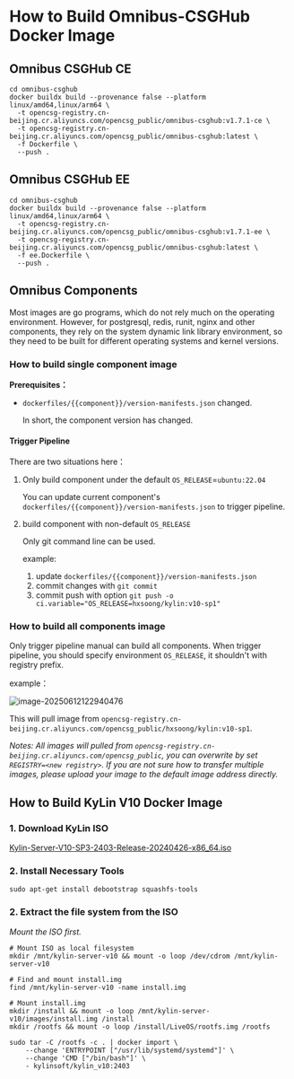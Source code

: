 # How to Build Omnibus-CSGHub Docker Image

## Omnibus CSGHub CE

```shell
cd omnibus-csghub
docker buildx build --provenance false --platform linux/amd64,linux/arm64 \
  -t opencsg-registry.cn-beijing.cr.aliyuncs.com/opencsg_public/omnibus-csghub:v1.7.1-ce \
  -t opencsg-registry.cn-beijing.cr.aliyuncs.com/opencsg_public/omnibus-csghub:latest \
  -f Dockerfile \
  --push .
```

## Omnibus CSGHub EE

```shell
cd omnibus-csghub
docker buildx build --provenance false --platform linux/amd64,linux/arm64 \
  -t opencsg-registry.cn-beijing.cr.aliyuncs.com/opencsg_public/omnibus-csghub:v1.7.1-ee \
  -t opencsg-registry.cn-beijing.cr.aliyuncs.com/opencsg_public/omnibus-csghub:latest \
  -f ee.Dockerfile \
  --push .
```

## Omnibus Components 

Most images are go programs, which do not rely much on the operating environment. However, for postgresql, redis, runit, nginx and other components, they rely on the system dynamic link library environment, so they need to be built for different operating systems and kernel versions.

### How to build single component image

**Prerequisites：**

- `dockerfiles/{{component}}/version-manifests.json` changed.

     In short, the component version has changed.

#### Trigger Pipeline

There are two situations here：

1. Only build component under the default `OS_RELEASE`=`ubuntu:22.04`

    You can update current component's `dockerfiles/{{component}}/version-manifests.json` to trigger pipeline.

2. build component with non-default `OS_RELEASE`

    Only git command line can be used.

    example:

    1. update `dockerfiles/{{component}}/version-manifests.json`
    2. commit changes with `git commit`
    3. commit push with option `git push -o ci.variable="OS_RELEASE=hxsoong/kylin:v10-sp1"`

### How to build all components image

Only trigger pipeline manual can build all components. When trigger pipeline, you should specify environment `OS_RELEASE`, it shouldn't with registry prefix.

example：

![image-20250612122940476](./assets/image-20250612122940476.png)

This will pull image from `opencsg-registry.cn-beijing.cr.aliyuncs.com/opencsg_public/hxsoong/kylin:v10-sp1`.



_Notes: All images will pulled from `opencsg-registry.cn-beijing.cr.aliyuncs.com/opencsg_public`, you can overwrite by set `REGISTRY=<new registry>`. If you are not sure how to transfer multiple images, please upload your image to the default image address directly._

## How to Build KyLin V10 Docker Image

### 1. Download KyLin ISO

[Kylin-Server-V10-SP3-2403-Release-20240426-x86_64.iso](https://iso.kylinos.cn/web_pungi/download/cdn/9D2GPNhvxfsF3BpmRbJjlKu0dowkAc4i/Kylin-Server-V10-SP3-2403-Release-20240426-x86_64.iso)

### 2. Install Necessary Tools

```shell
sudo apt-get install debootstrap squashfs-tools
```

### 2. Extract the file system from the ISO

*Mount the ISO first.*

```shell
# Mount ISO as local filesystem
mkdir /mnt/kylin-server-v10 && mount -o loop /dev/cdrom /mnt/kylin-server-v10

# Find and mount install.img
find /mnt/kylin-server-v10 -name install.img

# Mount install.img
mkdir /install && mount -o loop /mnt/kylin-server-v10/images/install.img /install
mkdir /rootfs && mount -o loop /install/LiveOS/rootfs.img /rootfs

sudo tar -C /rootfs -c . | docker import \
	--change 'ENTRYPOINT ["/usr/lib/systemd/systemd"]' \
	--change 'CMD ["/bin/bash"]' \
	- kylinsoft/kylin_v10:2403
```

